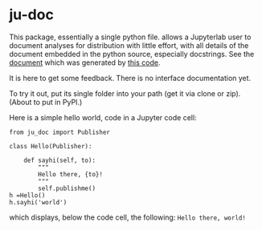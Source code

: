 # ju-doc

This package, essentially a single python file. allows a Jupyterlab user to document analyses for distribution with little effort,
with all details of the document embedded in the python source, especially docstrings. 
See the [document](https://tburnett.github.io/docstring2doc) which was generated by [this code](ju_doc/document.py).

It is here to get some feedback. There is no interface documentation yet.

To try it out, put its single folder into your path (get it via clone or zip).
(About to put in PyPI.)

Here is a simple hello world, code in a Jupyter code cell:

```
from ju_doc import Publisher

class Hello(Publisher):
    
    def sayhi(self, to):
        """
        Hello there, {to}!
        """
        self.publishme()
h =Hello()
h.sayhi('world')
```
which displays, below the code cell, the following:
`Hello there, world!`

